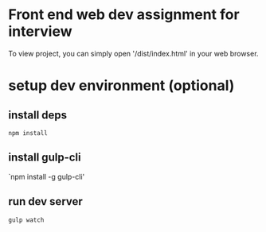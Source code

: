 # Front end web dev assignment for interview

To view project, you can simply open '/dist/index.html' in your web browser.

# setup dev environment (optional)

## install deps

`npm install`

## install gulp-cli

`npm install -g gulp-cli'

## run dev server
`gulp watch`
